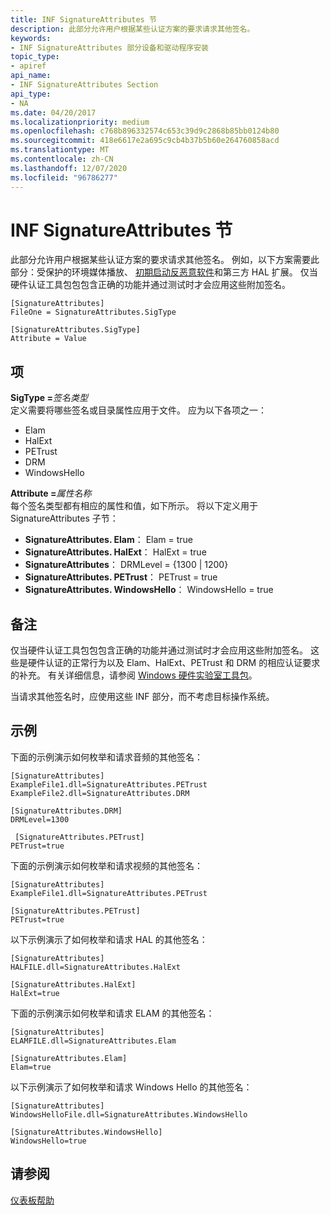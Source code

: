 ```yaml
---
title: INF SignatureAttributes 节
description: 此部分允许用户根据某些认证方案的要求请求其他签名。
keywords:
- INF SignatureAttributes 部分设备和驱动程序安装
topic_type:
- apiref
api_name:
- INF SignatureAttributes Section
api_type:
- NA
ms.date: 04/20/2017
ms.localizationpriority: medium
ms.openlocfilehash: c768b896332574c653c39d9c2868b85bb0124b80
ms.sourcegitcommit: 418e6617e2a695c9cb4b37b5b60e264760858acd
ms.translationtype: MT
ms.contentlocale: zh-CN
ms.lasthandoff: 12/07/2020
ms.locfileid: "96786277"
---
```

# <a name="inf-signatureattributes-section"></a>INF SignatureAttributes 节


此部分允许用户根据某些认证方案的要求请求其他签名。 例如，以下方案需要此部分：受保护的环境媒体播放、 [初期启动反恶意软件](./elam-driver-submission.md)和第三方 HAL 扩展。 仅当硬件认证工具包包包含正确的功能并通过测试时才会应用这些附加签名。

```inf
[SignatureAttributes]
FileOne = SignatureAttributes.SigType

[SignatureAttributes.SigType]
Attribute = Value
```

## <a name="entries"></a>项


<a href="" id="sigtype-signature-type"></a>**SigType =**<em>签名类型</em>  
定义需要将哪些签名或目录属性应用于文件。 应为以下各项之一：

-   Elam
-   HalExt
-   PETrust
-   DRM
-   WindowsHello

<a href="" id="attribute-attribute-name"></a>**Attribute =**<em>属性名称</em>  
每个签名类型都有相应的属性和值，如下所示。 将以下定义用于 SignatureAttributes 子节：

-   **SignatureAttributes. Elam**： Elam = true
-   **SignatureAttributes. HalExt**： HalExt = true
-   **SignatureAttributes**： DRMLevel = {1300 | 1200}
-   **SignatureAttributes. PETrust**： PETrust = true
-   **SignatureAttributes. WindowsHello**： WindowsHello = true

<a name="remarks"></a>备注
-------

仅当硬件认证工具包包包含正确的功能并通过测试时才会应用这些附加签名。 这些是硬件认证的正常行为以及 Elam、HalExt、PETrust 和 DRM 的相应认证要求的补充。 有关详细信息，请参阅 [Windows 硬件实验室工具包](/windows-hardware/test/hlk/)。

当请求其他签名时，应使用这些 INF 部分，而不考虑目标操作系统。

<a name="examples"></a>示例
--------

下面的示例演示如何枚举和请求音频的其他签名：

```inf
[SignatureAttributes]
ExampleFile1.dll=SignatureAttributes.PETrust
ExampleFile2.dll=SignatureAttributes.DRM

[SignatureAttributes.DRM]
DRMLevel=1300

 [SignatureAttributes.PETrust]
PETrust=true
```

下面的示例演示如何枚举和请求视频的其他签名：

```inf
[SignatureAttributes]
ExampleFile1.dll=SignatureAttributes.PETrust

[SignatureAttributes.PETrust]
PETrust=true
```

以下示例演示了如何枚举和请求 HAL 的其他签名：

```inf
[SignatureAttributes]
HALFILE.dll=SignatureAttributes.HalExt

[SignatureAttributes.HalExt]
HalExt=true
```

下面的示例演示如何枚举和请求 ELAM 的其他签名：

```inf
[SignatureAttributes]
ELAMFILE.dll=SignatureAttributes.Elam

[SignatureAttributes.Elam]
Elam=true
```

以下示例演示了如何枚举和请求 Windows Hello 的其他签名：

```inf
[SignatureAttributes]
WindowsHelloFile.dll=SignatureAttributes.WindowsHello

[SignatureAttributes.WindowsHello]
WindowsHello=true
```


## <a name="see-also"></a>请参阅


[仪表板帮助](../dashboard/index.yml)

 

